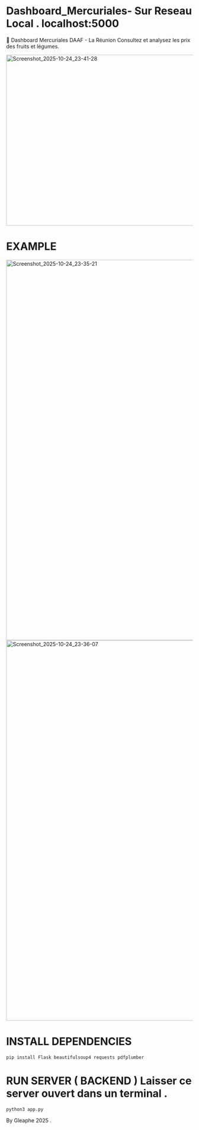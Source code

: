 # Dashboard_Mercuriales- Sur Reseau Local . localhost:5000 

 🌾 Dashboard Mercuriales DAAF - La Réunion  Consultez et analysez les prix des fruits et légumes.

<img width="660" height="460" alt="Screenshot_2025-10-24_23-41-28" src="https://github.com/user-attachments/assets/b77efe2b-b29e-4204-9fd7-b034439c11b4" />

# EXAMPLE 

<img width="1280" height="1024" alt="Screenshot_2025-10-24_23-35-21" src="https://github.com/user-attachments/assets/47758198-6df2-43f2-be74-ca3a7b9ea7fc" />
<img width="1280" height="1024" alt="Screenshot_2025-10-24_23-36-07" src="https://github.com/user-attachments/assets/f5db7509-24d2-4f65-a937-ed64b20d827a" />

# INSTALL DEPENDENCIES 

    pip install Flask beautifulsoup4 requests pdfplumber

# RUN SERVER ( BACKEND ) Laisser ce server ouvert dans un terminal .

    python3 app.py 

By Gleaphe 2025 .
